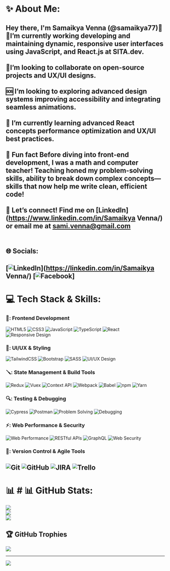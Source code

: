# :sparkles: About Me:
Hey there, I'm Samaikya Venna (@samaikya77):wave:
:rocket:I’m currently working developing and maintaining dynamic, responsive user interfaces using JavaScript, and React.js at SITA.dev.<br><br>
:handshake:I’m looking to collaborate on open-source projects and UX/UI designs.<br><br>
:sos: I’m looking to exploring advanced design systems improving accessibility and integrating seamless animations.<br><br>
:seedling: I’m currently learning advanced React concepts performance optimization and UX/UI best practices.<br><br>
:tada: **Fun fact** Before diving into front-end development, I was a math and computer teacher! Teaching honed my problem-solving skills, ability to break down complex concepts—skills that now help me write clean, efficient code!<br><br>
:envelope_with_arrow: **Let’s connect!** Find me on [LinkedIn](https://www.linkedin.com/in/Samaikya Venna/) or email me at sami.venna@gmail.com<br><br>
---
## :globe_with_meridians: Socials:
[![LinkedIn](https://img.shields.io/badge/LinkedIn-%230077B5.svg?logo=linkedin&logoColor=white)](https://linkedin.com/in/Samaikya Venna/)
[![Facebook](https://img.shields.io/badge/Facebook-%231877F2.svg?logo=Facebook&logoColor=white)]
---
# :computer: Tech Stack & Skills:
### 🚀: Frontend Development
![HTML5](https://img.shields.io/badge/html5-%23E34F26.svg?style=for-the-badge&logo=html5&logoColor=white)
![CSS3](https://img.shields.io/badge/css3-%231572B6.svg?style=for-the-badge&logo=css3&logoColor=white)
![JavaScript](https://img.shields.io/badge/javascript-%23323330.svg?style=for-the-badge&logo=javascript&logoColor=%23F7DF1E)
![TypeScript](https://img.shields.io/badge/typescript-%23007ACC.svg?style=for-the-badge&logo=typescript&logoColor=white)
![React](https://img.shields.io/badge/react-%2320232a.svg?style=for-the-badge&logo=react&logoColor=%2361DAFB)
![Responsive Design](https://img.shields.io/badge/Responsive-Design-%230074D9.svg?style=for-the-badge)
### 🎨: UI/UX & Styling
![TailwindCSS](https://img.shields.io/badge/tailwindcss-%2338B2AC.svg?style=for-the-badge&logo=tailwind-css&logoColor=white)
![Bootstrap](https://img.shields.io/badge/bootstrap-%238511FA.svg?style=for-the-badge&logo=bootstrap&logoColor=white)
![SASS](https://img.shields.io/badge/SASS-hotpink.svg?style=for-the-badge&logo=SASS&logoColor=white)
![UI/UX Design](https://img.shields.io/badge/UI/UX-Design-%23E34F26.svg?style=for-the-badge)
### 🪛: State Management & Build Tools
![Redux](https://img.shields.io/badge/redux-%23593d88.svg?style=for-the-badge&logo=redux&logoColor=white)
![Vuex](https://img.shields.io/badge/vuex-%234FC08D.svg?style=for-the-badge&logo=vue.js&logoColor=white)
![Context API](https://img.shields.io/badge/Context-API-%230074D9.svg?style=for-the-badge)
![Webpack](https://img.shields.io/badge/webpack-%238DD6F9.svg?style=for-the-badge&logo=webpack&logoColor=black)
![Babel](https://img.shields.io/badge/babel-%23F9DC3E.svg?style=for-the-badge&logo=babel&logoColor=black)
![npm](https://img.shields.io/badge/npm-%23CB3837.svg?style=for-the-badge&logo=npm&logoColor=white)
![Yarn](https://img.shields.io/badge/yarn-%232C8EBB.svg?style=for-the-badge&logo=yarn&logoColor=white)
### 🔍: Testing & Debugging
![Cypress](https://img.shields.io/badge/cypress-%23004D40.svg?style=for-the-badge&logo=cypress&logoColor=white)
![Postman](https://img.shields.io/badge/Postman-API-%23FF6C37.svg?style=for-the-badge&logo=postman&logoColor=white)
![Problem Solving](https://img.shields.io/badge/Problem-Solving-%230074D9.svg?style=for-the-badge)
![Debugging](https://img.shields.io/badge/Debugging-%230074D9.svg?style=for-the-badge)
### ⚡: Web Performance & Security
![Web Performance](https://img.shields.io/badge/Web-Performance-%230074D9.svg?style=for-the-badge)
![RESTful APIs](https://img.shields.io/badge/RESTful-APIs-%230074D9.svg?style=for-the-badge)
![GraphQL](https://img.shields.io/badge/GraphQL-%23E10098.svg?style=for-the-badge&logo=graphql&logoColor=white)
![Web Security](https://img.shields.io/badge/Web-Security-%230074D9.svg?style=for-the-badge)
### 🔄: Version Control & Agile Tools
![Git](https://img.shields.io/badge/Git-%23F05032.svg?style=for-the-badge&logo=git&logoColor=white)
![GitHub](https://img.shields.io/badge/GitHub-%23181717.svg?style=for-the-badge&logo=github&logoColor=white)
![JIRA](https://img.shields.io/badge/JIRA-%230052CC.svg?style=for-the-badge&logo=jira&logoColor=white)
![Trello](https://img.shields.io/badge/Trello-%230074D9.svg?style=for-the-badge&logo=trello&logoColor=white)
---
# :bar_chart: # 📊 GitHub Stats:
![](https://github-readme-stats.vercel.app/api?username=samaikya77&theme=dark&hide_border=false&include_all_commits=false&count_private=false)<br/>
![](https://github-readme-streak-stats.herokuapp.com/?user=samaikya77&theme=dark&hide_border=false)<br/>
![](https://github-readme-stats.vercel.app/api/top-langs/?username=samaikya77&theme=dark&hide_border=false&include_all_commits=false&count_private=false&layout=compact)

## 🏆 GitHub Trophies
![](https://github-profile-trophy.vercel.app/?username=samaikya77&theme=radical&no-frame=false&no-bg=true&margin-w=4)

---
[![](https://visitcount.itsvg.in/api?id=samaikya77&icon=7&color=5)](https://visitcount.itsvg.in)

<!-- Proudly created with GPRM ( https://gprm.itsvg.in ) -->

